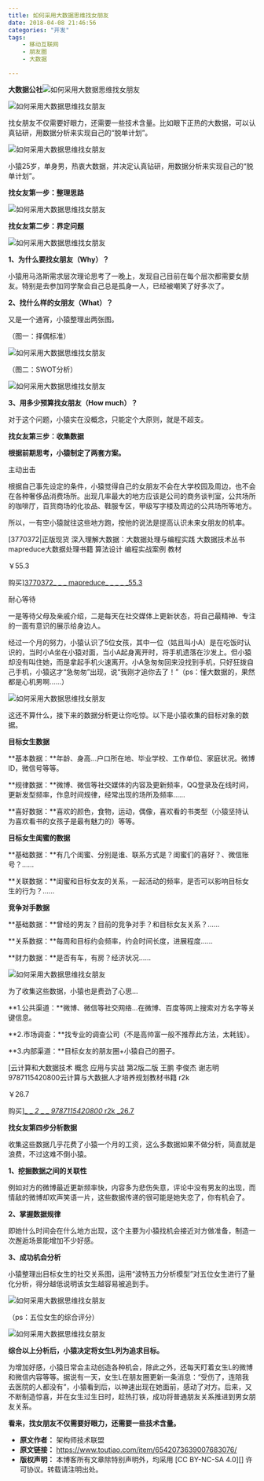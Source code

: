 ```yaml
---
title: 如何采用大数据思维找女朋友
date: 2018-04-08 21:46:56
categories: "开发"
tags:
	- 移动互联网
	- 朋友圈
	- 大数据

---
```


**大数据公社**![如何采用大数据思维找女朋友][6edf0004465c0386a342]

![如何采用大数据思维找女朋友][1523194665413fbd42103dd]

找女朋友不仅需要好眼力，还需要一些技术含量。比如眼下正热的大数据，可以认真钻研，用数据分析来实现自己的“脱单计划”。

![如何采用大数据思维找女朋友][6edc0005d1e654cf9995]

小猿25岁，单身男，热衷大数据，并决定认真钻研，用数据分析来实现自己的“脱单计划”。

**找女友第一步：整理思路**

![如何采用大数据思维找女朋友][BFJV-3QRM-RZVY.jpg]

**找女友第二步：界定问题**

![如何采用大数据思维找女朋友][6FNZ-BJ6R-Q2YZ.jpg]

**1、为什么要找女朋友（Why）？**

小猿用马洛斯需求层次理论思考了一晚上，发现自己目前在每个层次都需要女朋友。特别是去参加同学聚会自己总是孤身一人，已经被嘲笑了好多次了。

**2、找什么样的女朋友（What）？**

又是一个通宵，小猿整理出两张图。

（图一：择偶标准）

![如何采用大数据思维找女朋友][AB6R-YFIU-BN6N.jpg]

（图二：SWOT分析）

![如何采用大数据思维找女朋友][REMM-UR77-BUBF.jpg]

**3、用多少预算找女朋友（How much）？**

对于这个问题，小猿实在没概念，只能定个大原则，就是不超支。

**找女友第三步：收集数据**

**根据前期思考，小猿制定了两套方案。**

主动出击

根据自己事先设定的条件，小猿觉得自己的女朋友不会在大学校园及周边，也不会在各种奢侈品消费场所。出现几率最大的地方应该是公司的商务谈判室，公共场所的咖啡厅，百货商场的化妆品、鞋服专区，甲级写字楼及周边的公共场所等地方。

所以，一有空小猿就往这些地方跑，按他的说法是提高认识未来女朋友的机率。

[3770372|正版现货 深入理解大数据：大数据处理与编程实践 大数据技术丛书 mapreduce大数据处理书籍 算法设计 编程实战案例 教材

￥55.3

购买][3770372_ _ _ mapreduce_ _ _ _ _55.3]

耐心等待


一是等待父母及亲戚介绍，二是每天在社交媒体上更新状态，将自己最精神、专注的一面有意识的展示给身边人。

经过一个月的努力，小猿认识了5位女孩，其中一位（姑且叫小A）是在吃饭时认识的，当时小A坐在小猿对面，当小A起身离开时，将手机遗落在沙发上。但小猿却没有叫住她，而是拿起手机火速离开。小A急匆匆回来没找到手机，只好狂拨自己手机，小猿这才“急匆匆”出现，说“我刚才追你去了！”（ps：懂大数据的，果然都是心机男啊……）

![如何采用大数据思维找女朋友][152319466547978061da5ee]

这还不算什么，接下来的数据分析更让你吃惊。以下是小猿收集的目标对象的数据。

**目标女生数据**

 **基本数据：**年龄、身高…户口所在地、毕业学校、工作单位、家庭状况。微博ID，微信号等等。

 **规律数据：**微博、微信等社交媒体的内容及更新频率，QQ登录及在线时间，更新发型频率，作息时间规律，经常出现的场所及频率……

 **喜好数据：**喜欢的颜色，食物，运动，偶像，喜欢看的书类型（小猿坚持认为喜欢看书的女孩子是最有魅力的）等等。

**目标女生闺蜜的数据**

 **基础数据：**有几个闺蜜、分别是谁、联系方式是？闺蜜们的喜好？、微信账号？……

 **关联数据：**闺蜜和目标女友的关系，一起活动的频率，是否可以影响目标女生的行为？……

**竞争对手数据**

 **基础数据：**曾经的男友？目前的竞争对手？和目标女友关系？……

 **关系数据：**每周和目标约会频率，约会时间长度，进展程度……

 **财力数据：**是否有车，有房？经济状况……

![如何采用大数据思维找女朋友][1523194665430d53f6a3ea1]

为了收集这些数据，小猿也是费劲了心思…

 **1.公共渠道：**微博、微信等社交网络…在微博、百度等网上搜索对方名字等关键信息。

 **2.市场调查：**找专业的调查公司（不是高帅富一般不推荐此方法，太耗钱）。

 **3.内部渠道：**目标女友的朋友圈+小猿自己的圈子。

[云计算和大数据技术 概念 应用与实战 第2版二版 王鹏 李俊杰 谢志明9787115420800云计算与大数据人才培养规划教材书籍 r2k

￥26.7

购买][_ _ _2_ _ _ _9787115420800_ r2k _26.7]

**找女友第四步分析数据**


收集这些数据几乎花费了小猿一个月的工资，这么多数据如果不做分析，简直就是浪费，不过这难不倒小猿。

**1、挖掘数据之间的关联性**

例如对方的微博最近更新频率快，内容多为悲伤失意，评论中没有男友的出现，而情敌的微博却欢声笑语一片，这些数据传递的很可能是她失恋了，你有机会了。

**2、掌握数据规律**

即她什么时间会在什么地方出现，这个主要为小猿找机会接近对方做准备，制造一次邂逅场景能增加不少好感。

**3、成功机会分析**

小猿整理出目标女生的社交关系图，运用“波特五力分析模型”对五位女生进行了量化分析，得分越低说明该女生越容易被追到手。

![如何采用大数据思维找女朋友][3UIR-AAFI-AFUV.jpg]

（ps：五位女生的综合评分）

![如何采用大数据思维找女朋友][RMAN-QEJA-QBIQ.jpg]

**综合以上分析后，小猿决定将女生L列为追求目标。**

为增加好感，小猿日常会主动创造各种机会，除此之外，还每天盯着女生L的微博和微信内容等等。据说有一天，女生L在朋友圈更新一条消息：“受伤了，连陪我去医院的人都没有”，小猿看到后，以神速出现在她面前，感动了对方。后来，又不断制造惊喜，并在女生过生日时，趁热打铁，成功将普通朋友关系推进到男女朋友关系。

 **看来，找女朋友不仅需要好眼力，还需要一些技术含量。**


[6edf0004465c0386a342]: http://p3.pstatp.com/large/6edf0004465c0386a342
[1523194665413fbd42103dd]: http://p9.pstatp.com/large/pgc-image/1523194665413fbd42103dd
[6edc0005d1e654cf9995]: http://p1.pstatp.com/large/6edc0005d1e654cf9995
[BFJV-3QRM-RZVY.jpg]: static/resources/crawler/BFJV-3QRM-RZVY.jpg
[6FNZ-BJ6R-Q2YZ.jpg]: static/resources/crawler/6FNZ-BJ6R-Q2YZ.jpg
[AB6R-YFIU-BN6N.jpg]: static/resources/crawler/AB6R-YFIU-BN6N.jpg
[REMM-UR77-BUBF.jpg]: static/resources/crawler/REMM-UR77-BUBF.jpg
[3770372_ _ _ mapreduce_ _ _ _ _55.3]: https://s.click.taobao.com/t?e=m%3D2%26s%3DnUgR2%2Fkp3G4cQipKwQzePOeEDrYVVa64yK8Cckff7TVRAdhuF14FMd4gFN52JIDGRitN3%2FurF3ylsz15bND7ZLSrHdiTfhSKwro%2BTxXzS%2BBlQ8wB2av92HEumm%2B6nHzy%2FZke2UF2aYD8es0mdV5hkwHGNUWbaxMg06OzKlLD5429mHLTRijqqSPeCz67rLpz%2BR%2BAjW8%2B%2FPY3QfR24rbl2JwkZZwMWMdb8qJKw1QHXt8At1Ny84JjkQGWRArNfoEunBf80C6qOF8%3D
[152319466547978061da5ee]: http://p9.pstatp.com/large/pgc-image/152319466547978061da5ee
[1523194665430d53f6a3ea1]: http://p9.pstatp.com/large/pgc-image/1523194665430d53f6a3ea1
[_ _ _2_ _ _ _9787115420800_ r2k _26.7]: https://s.click.taobao.com/t?e=m%3D2%26s%3DicrUMQzQSJgcQipKwQzePOeEDrYVVa64yK8Cckff7TVRAdhuF14FMUI%2FF4u5Opr85x%2BIUlGKNpWlsz15bND7ZLSrHdiTfhSKwro%2BTxXzS%2BBlQ8wB2av92HEumm%2B6nHzy%2FZke2UF2aYD8es0mdV5hkwHGNUWbaxMgTa8arxg%2FltytVK3%2F3aKuufFjmcHT2gWdO1pampZf9hkbtw2P3W2rKBIeZXzaB60D%2B%2FcTpVv16XB5k3WpCAyihhIyba7d4QKQGxJm2mDAgCTGJe8N%2FwNpGw%3D%3D
[3UIR-AAFI-AFUV.jpg]: static/resources/crawler/3UIR-AAFI-AFUV.jpg
[RMAN-QEJA-QBIQ.jpg]: static/resources/crawler/RMAN-QEJA-QBIQ.jpg
 *  **原文作者：** 架构师技术联盟
 *  **原文链接：** https://www.toutiao.com/item/6542073639007683076/
 *  **版权声明：** 本博客所有文章除特别声明外，均采用 [CC BY-NC-SA 4.0][] 许可协议。转载请注明出处。
